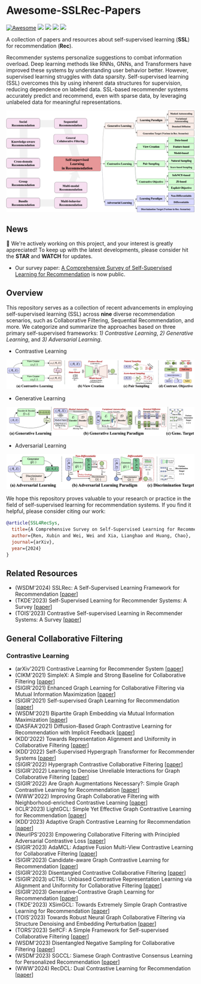 # Awesome-SSLRec-Papers
[![Awesome](https://awesome.re/badge.svg)](https://github.com/HKUDS/Awesome-SSLRec-Papers)
![](https://img.shields.io/github/last-commit/HKUDS/Awesome-SSLRec-Papers?color=green) 
![](https://img.shields.io/badge/PRs-Welcome-red)
![](https://img.shields.io/github/stars/HKUDS/Awesome-SSLRec-Papers?color=yellow)
![](https://img.shields.io/github/forks/HKUDS/Awesome-SSLRec-Papers?color=lightblue)

A collection of papers and resources about self-supervised learning (**SSL**) for recommendation (**Rec**).

Recommender systems personalize suggestions to combat information overload. Deep learning methods like RNNs, GNNs, and Transformers have improved these systems by understanding user behavior better. However, supervised learning struggles with data sparsity. Self-supervised learning (SSL) overcomes this by using inherent data structures for supervision, reducing dependence on labeled data. SSL-based recommender systems accurately predict and recommend, even with sparse data, by leveraging unlabeled data for meaningful representations.

<p align="center">
<img src="fig/taxonomy.png" alt="Framework" />
</p>

## News
🤗 We're actively working on this project, and your interest is greatly appreciated! To keep up with the latest developments, please consider hit the **STAR** and **WATCH** for updates.
* Our survey paper: [A Comprehensive Survey of Self-Supervised Learning for Recommendation]() is now public.

## Overview
This repository serves as a collection of recent advancements in employing self-supervised learning (SSL) across **nine** diverse recommendation scenarios, such as Collaborative Filtering, Sequential Recommendation, and more. We categorize and summarize the approaches based on three primary self-supervised frameworks: *1) Contrastive Learning*, *2) Generative Learning*, and *3) Adversarial Learning*.

- Contrastive Learning <p align="center">
<img src="fig/cl_paradigm.png" alt="Contrastive Learning"/>
</p>

- Generative Learning <p align="center">
<img src="fig/gl_paradigm.png" alt="Contrastive Learning"/>
</p>

- Adversarial Learning <p align="center">
<img src="fig/al_paradigm.png" alt="Contrastive Learning"/>
</p>


We hope this repository proves valuable to your research or practice in the field of self-supervised learning for recommendation systems. If you find it helpful, please consider citing our work:
```bibtex
@article{SSL4RecSys,
  title={A Comprehensive Survey on Self-Supervised Learning for Recommendation},
  author={Ren, Xubin and Wei, Wei and Xia, Lianghao and Huang, Chao},
  journal={arXiv},
  year={2024}
}
```

## Related Resources
* (WSDM'2024) SSLRec: A Self-Supervised Learning Framework for Recommendation [[paper](https://arxiv.org/abs/2308.05697)]
* (TKDE'2023) Self-Supervised Learning for Recommender Systems: A Survey [[paper](https://ieeexplore.ieee.org/abstract/document/10144391)]
* (TOIS'2023) Contrastive Self-supervised Learning in Recommender Systems: A Survey [[paper](https://dl.acm.org/doi/abs/10.1145/3627158)]

## General Collaborative Filtering
### Contrastive Learning
- (arXiv'2021) Contrastive Learning for Recommender System [[paper](https://arxiv.org/abs/2101.01317)]
- (CIKM'2021) SimpleX: A Simple and Strong Baseline for Collaborative Filtering [[paper](https://dl.acm.org/doi/abs/10.1145/3459637.3482297)]
- (SIGIR'2021) Enhanced Graph Learning for Collaborative Filtering via Mutual Information Maximization [[paper](https://dl.acm.org/doi/abs/10.1145/3404835.3462928)]
- (SIGIR'2021) Self-supervised Graph Learning for Recommendation [[paper](https://dl.acm.org/doi/abs/10.1145/3404835.3462862)]
- (WSDM'2021) Bipartite Graph Embedding via Mutual Information Maximization [[paper](https://dl.acm.org/doi/abs/10.1145/3437963.3441783)]
- (DASFAA'2021) Diffusion-Based Graph Contrastive Learning for Recommendation with Implicit Feedback [[paper](https://link.springer.com/chapter/10.1007/978-3-031-00126-0_15)]
- (KDD'2022) Towards Representation Alignment and Uniformity in Collaborative Filtering [[paper](https://dl.acm.org/doi/abs/10.1145/3534678.3539253)]
- (KDD'2022) Self-Supervised Hypergraph Transformer for Recommender Systems [[paper](https://dl.acm.org/doi/abs/10.1145/3534678.3539473)]
- (SIGIR'2022) Hypergraph Contrastive Collaborative Filtering [[paper](https://dl.acm.org/doi/abs/10.1145/3477495.3532058)]
- (SIGIR'2022) Learning to Denoise Unreliable Interactions for Graph Collaborative Filtering [[paper](https://dl.acm.org/doi/abs/10.1145/3477495.3531889)]
- (SIGIR'2022) Are Graph Augmentations Necessary?: Simple Graph Contrastive Learning for Recommendation [[paper](https://dl.acm.org/doi/abs/10.1145/3477495.3531937)]
- (WWW'2022) Improving Graph Collaborative Filtering with Neighborhood-enriched Contrastive Learning [[paper](https://dl.acm.org/doi/abs/10.1145/3485447.3512104)]
- (ICLR'2023) LightGCL: Simple Yet Effective Graph Contrastive Learning for Recommendation [[paper](https://arxiv.org/abs/2302.08191)]
- (KDD'2023) Adaptive Graph Contrastive Learning for Recommendation [[paper](https://dl.acm.org/doi/abs/10.1145/3580305.3599768)]
- (NeurIPS'2023) Empowering Collaborative Filtering with Principled Adversarial Contrastive Loss [[paper](https://proceedings.neurips.cc/paper_files/paper/2023/hash/13f1750b825659394a6499399e7637fc-Abstract-Conference.html)]
- (SIGIR'2023) AdaMCL: Adaptive Fusion Multi-View Contrastive Learning for Collaborative Filtering [[paper](https://dl.acm.org/doi/abs/10.1145/3539618.3591632)]
- (SIGIR'2023) Candidate-aware Graph Contrastive Learning for Recommendation [[paper](https://dl.acm.org/doi/abs/10.1145/3539618.3591647)]
- (SIGIR'2023) Disentangled Contrastive Collaborative Filtering [[paper](https://dl.acm.org/doi/abs/10.1145/3539618.3591665)]
- (SIGIR'2023) uCTRL: Unbiased Contrastive Representation Learning via Alignment and Uniformity for Collaborative Filtering [[paper](https://dl.acm.org/doi/abs/10.1145/3539618.3592076)]
- (SIGIR'2023) Generative-Contrastive Graph Learning for Recommendation [[paper](https://dl.acm.org/doi/abs/10.1145/3539618.3591691)]
- (TKDE'2023) XSimGCL: Towards Extremely Simple Graph Contrastive Learning for Recommendation [[paper](https://ieeexplore.ieee.org/abstract/document/10158930)]
- (TOIS'2023) Towards Robust Neural Graph Collaborative Filtering via Structure Denoising and Embedding Perturbation [[paper](https://dl.acm.org/doi/full/10.1145/3568396)]
- (TORS'2023) SelfCF: A Simple Framework for Self-supervised Collaborative Filtering [[paper](https://dl.acm.org/doi/full/10.1145/3591469)]
- (WSDM'2023) Disentangled Negative Sampling for Collaborative Filtering [[paper](https://dl.acm.org/doi/abs/10.1145/3539597.3570419)]
- (WSDM'2023) SGCCL: Siamese Graph Contrastive Consensus Learning for Personalized Recommendation [[paper](https://dl.acm.org/doi/abs/10.1145/3539597.3570422)]
- (WWW'2024) RecDCL: Dual Contrastive Learning for Recommendation [[paper](https://arxiv.org/abs/2401.15635)]
